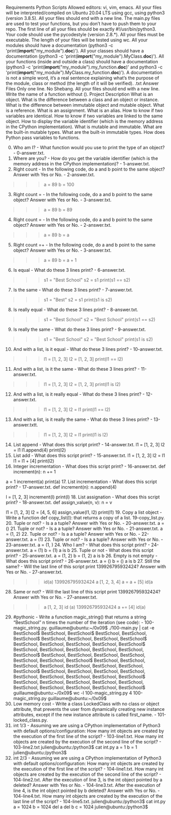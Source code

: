 Requirements
Python Scripts
Allowed editors: vi, vim, emacs.
All your files will be interpreted/compiled on Ubuntu 20.04 LTS using gcc, using python3 (version 3.8.5).
All your files should end with a new line.
The main.py files are used to test your functions, but you don’t have to push them to your repo.
The first line of all your files should be exactly #!/usr/bin/python3.
Your code should use the pycodestyle (version 2.8.*).
All your files must be executable.
The length of your files will be tested using wc.
All your modules should have a documentation (python3 -c 'print(__import__("my_module").__doc__)').
All your classes should have a documentation (python3 -c 'print(__import__("my_module").MyClass.__doc__)').
All your functions (inside and outside a class) should have a documentation (python3 -c 'print(__import__("my_module").my_function.__doc__)' and python3 -c 'print(__import__("my_module").MyClass.my_function.__doc__)').
A documentation is not a simple word, it’s a real sentence explaining what’s the purpose of the module, class or method (the length of it will be verified).
.txt Answer Files
Only one line.
No Shebang.
All your files should end with a new line.
Write the name of a function without ().
Project Description
What is an object. What is the difference between a class and an object or instance. What is the difference between immutable object and mutable object. What is a reference. What is an assignment. What is an alias. How to know if two variables are identical. How to know if two variables are linked to the same object. How to display the variable identifier (which is the memory address in the CPython implementation). What is mutable and immutable. What are the built-in mutable types. What are the built-in immutable types. How does Python pass variables to functions.

0. Who am I? - What function would you use to print the type of an object? - 0-answer.txt.
1. Where are you? - How do you get the variable identifier (which is the memory address in the CPython implementation)? - 1-answer.txt.
2. Right count - In the following code, do a and b point to the same object? Answer with Yes or No. - 2-answer.txt.
>>> a = 89
>>> b = 100
3. Right count = - In the following code, do a and b point to the same object? Answer with Yes or No. - 3-answer.txt.
>>> a = 89
>>> b = 89
4. Right count = - In the following code, do a and b point to the same object? Answer with Yes or No. - 2-answer.txt.
>>> a = 89
>>> b = a
5. Right count =+ - In the following code, do a and b point to the same object? Answer with Yes or No. - 3-answer.txt.
>>> a = 89
>>> b = a + 1
6. Is equal - What do these 3 lines print? - 6-answer.txt.
>>> s1 = "Best School"
>>> s2 = s1
>>> print(s1 == s2)
7. Is the same - What do these 3 lines print? - 7-answer.txt.
>>> s1 = "Best"
>>> s2 = s1
>>> print(s1 is s2)
8. Is really equal - What do these 3 lines print? - 8-answer.txt.
>>> s1 = "Best School"
>>> s2 = "Best School"
>>> print(s1 == s2)
9. Is really the same - What do these 3 lines print? -  9-answer.txt.
>>> s1 = "Best School"
>>> s2 = "Best School"
>>> print(s1 is s2)
10. And with a list, is it equal - What do these 3 lines print? - 10-answer.txt.
>>> l1 = [1, 2, 3]
>>> l2 = [1, 2, 3] 
>>> print(l1 == l2)
11. And with a list, is it the same - What do these 3 lines print? - 11-answer.txt.
>>> l1 = [1, 2, 3]
>>> l2 = [1, 2, 3] 
>>> print(l1 is l2)
12. And with a list, is it really equal - What do these 3 lines print? - 12-answer.txt.
>>> l1 = [1, 2, 3]
>>> l2 = l1
>>> print(l1 == l2)
13. And with a list, is it really the same - What do these 3 lines print? - 13-answer.txtt.
>>> l1 = [1, 2, 3]
>>> l2 = l1
>>> print(l1 is l2)
14. List append - What does this script print? - 14-answer.txt.
l1 = [1, 2, 3]
l2 = l1
l1.append(4)
print(l2)
15. List add - What does this script print? - 15-answer.txt.
l1 = [1, 2, 3]
l2 = l1
l1 = l1 + [4]
print(l2)
16. Integer incrementation - What does this script print? - 16-answer.txt.
def increment(n):
    n += 1

a = 1
increment(a)
print(a)
17. List incrementation - What does this script print? - 17-answer.txt.
def increment(n):
    n.append(4)

l = [1, 2, 3]
increment(l)
print(l)
18. List assignation - What does this script print? - 18-answer.txt.
def assign_value(n, v):
    n = v

l1 = [1, 2, 3]
l2 = [4, 5, 6]
assign_value(l1, l2)
print(l1)
19. Copy a list object - Write a function def copy_list(l): that returns a copy of a list. 19-copy_list.py.
20. Tuple or not? - Is a a tuple? Answer with Yes or No. - 20-answer.txt.
a = ()
21. Tuple or not? - Is a a tuple? Answer with Yes or No. - 21-answer.txt.
a = (1, 2)
22. Tuple or not? - Is a a tuple? Answer with Yes or No. - 22-answer.txt.
a = (1)
23. Tuple or not? - Is a a tuple? Answer with Yes or No. - 23-answer.txt.
a = (1, )
24. Who I am? - What does this script print? - 24-answer.txt.
a = (1)
b = (1)
a is b
25. Tuple or not - What does this script print? - 25-answer.txt.
a = (1, 2)
b = (1, 2)
a is b
26. Empty is not empty - What does this script print? - 26-answer.txt.
a = ()
b = ()
a is b
27. Still the same? - Will the last line of this script print 139926795932424? Answer with Yes or No. - 27-answer.txt.
>>> id(a)
139926795932424
>>> a
[1, 2, 3, 4]
>>> a = a + [5]
>>> id(a
28. Same or not? - Will the last line of this script print 139926795932424? Answer with Yes or No. - 27-answer.txt.
>>> a
[1, 2, 3]
>>> id (a)
139926795932424
>>> a += [4]
>>> id(a)
29. #pythonic - Write a function magic_string() that returns a string “BestSchool” n times the number of the iteration (see code): - 100-magic_string.py.
guillaume@ubuntu:~/0x09$ ./100-main.py | cat -e
BestSchool$
BestSchool, BestSchool$
BestSchool, BestSchool, BestSchool$
BestSchool, BestSchool, BestSchool, BestSchool$
BestSchool, BestSchool, BestSchool, BestSchool, BestSchool$
BestSchool, BestSchool, BestSchool, BestSchool, BestSchool, BestSchool$
BestSchool, BestSchool, BestSchool, BestSchool, BestSchool, BestSchool, BestSchool$
BestSchool, BestSchool, BestSchool, BestSchool, BestSchool, BestSchool, BestSchool, BestSchool$
BestSchool, BestSchool, BestSchool, BestSchool, BestSchool, BestSchool, BestSchool, BestSchool, BestSchool$
BestSchool, BestSchool, BestSchool, BestSchool, BestSchool, BestSchool, BestSchool, BestSchool, BestSchool, BestSchool$
guillaume@ubuntu:~/0x09$ wc -l 100-magic_string.py 
4 100-magic_string.py
guillaume@ubuntu:~/0x09$ 
30. Low memory cost - Write a class LockedClass with no class or object attribute, that prevents the user from dynamically creating new instance attributes, except if the new instance attribute is called first_name. - 101-locked_class.py.
31. int 1/3 - Assuming we are using a CPython implementation of Python3 with default options/configuration:
How many int objects are created by the execution of the first line of the script? - 103-line1.txt.
How many int objects are created by the execution of the second line of the script? - 103-line2.txt
julien@ubuntu:/python3$ cat int.py 
a = 1
b = 1
julien@ubuntu:/python3$ 
32. int 2/3 - Assuming we are using a CPython implementation of Python3 with default options/configuration:
How many int objects are created by the execution of the first line of the script? - 104-line1.txt.
How many int objects are created by the execution of the second line of the script? - 104-line2.txt.
After the execution of line 3, is the int object pointed by a deleted? Answer with Yes or No. - 104-line3.txt.
After the execution of line 4, is the int object pointed by b deleted? Answer with Yes or No. - 104-line4.txt.
How many int objects are created by the execution of the last line of the script? - 104-line5.txt.
julien@ubuntu:/python3$ cat int.py 
a = 1024
b = 1024
del a
del b
c = 1024
julien@ubuntu:/python3$ 